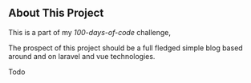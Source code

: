 
## About This Project

This is a part of my *100-days-of-code* challenge,

The prospect of this project should be a full fledged simple blog 
based around and on laravel and vue technologies.


Todo 
